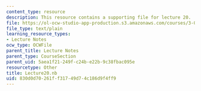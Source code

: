 ```yaml
---
content_type: resource
description: This resource contains a supporting file for lecture 20.
file: https://ol-ocw-studio-app-production.s3.amazonaws.com/courses/3-016-mathematics-for-materials-scientists-and-engineers-fall-2005/830d0d70261ff31749d74c186d9f4ff9_Lecture20.nb
file_type: text/plain
learning_resource_types:
- Lecture Notes
ocw_type: OCWFile
parent_title: Lecture Notes
parent_type: CourseSection
parent_uid: 5aea1f21-249f-c24b-e22b-9c38fbac095e
resourcetype: Other
title: Lecture20.nb
uid: 830d0d70-261f-f317-49d7-4c186d9f4ff9
---
```

